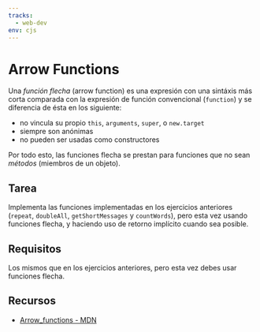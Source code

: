 ```yaml
---
tracks:
  - web-dev
env: cjs
---
```


# Arrow Functions

Una _función flecha_ (arrow function) es una expresión con una sintáxis más
corta comparada con la expresión de función convencional (`function`) y se
diferencia de ésta en los siguiente:

* no vincula su propio `this`, `arguments`, `super`, o `new.target`
* siempre son anónimas
* no pueden ser usadas como constructores

Por todo esto, las funciones flecha se prestan para funciones que no sean
_métodos_ (miembros de un objeto).

## Tarea

Implementa las funciones implementadas en los ejercicios anteriores (`repeat`,
`doubleAll`, `getShortMessages` y `countWords`), pero esta vez usando funciones
flecha, y haciendo uso de retorno implícito cuando sea posible.

## Requisitos

Los mismos que en los ejercicios anteriores, pero esta vez debes usar funciones
flecha.

## Recursos

* [Arrow_functions - MDN](https://developer.mozilla.org/en-US/docs/Web/JavaScript/Reference/Functions/Arrow_functions)
